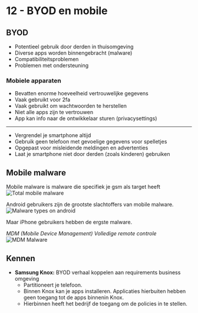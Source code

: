 # 12 - BYOD en mobile
## BYOD
- Potentieel gebruik door derden in thuisomgeving
- Diverse apps worden binnengebracht (malware)
- Compatibiliteitsproblemen
- Problemen met ondersteuning

### Mobiele apparaten
- Bevatten enorme hoeveelheid vertrouwelijke gegevens
- Vaak gebruikt voor 2fa
- Vaak gebruikt om wachtwoorden te herstellen
- Niet alle apps zijn te vertrouwen
- App kan info naar de ontwikkelaar sturen (privacysettings)
---
- Vergrendel je smartphone altijd
- Gebruik geen telefoon met gevoelige gegevens voor spelletjes
- Opgepast voor misleidende meldingen en advertenties
- Laat je smartphone niet door derden (zoals kinderen) gebruiken

## Mobile malware
Mobile malware is malware die specifiek je gsm als target heeft
![Total mobile malware](https://i.imgur.com/z8lh64G.png)

Android gebruikers zijn de grootste slachtoffers van mobile malware.
![Malware types on android](https://i.imgur.com/1d4a6ST.png)

Maar iPhone gebruikers hebben de ergste malware.

*MDM (Mobile Device Management)
Volledige remote controle*
![MDM Malware](https://i.imgur.com/BMEMTYZ.png)

## Kennen
- **Samsung Knox:** BYOD verhaal koppelen aan requirements business omgeving
  - Partitioneert je telefoon.
  - Binnen Knox kan je apps installeren. Applicaties hierbuiten hebben geen toegang tot de apps binnenin Knox.
  - Hierbinnen heeft het bedrijf de toegang om de policies in te stellen.
<!--stackedit_data:
eyJoaXN0b3J5IjpbMTA2MjQ1MDUwOCwtNTA1NTUyOTU5LDE2Nz
U1NjUzNTIsNzkwNjkxMTUwXX0=
-->